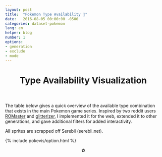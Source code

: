 ```yaml
---
layout: post
title:  "Pokemon Type Availability 👻"
date:   2016-08-05 00:00:00 -0500
categories: dataset-pokemon
lang: en
helper: blog
number: 1
options: 
- generation 
- exclude 
- mode
---
```

<header>
	<h1>
		Type Availability Visualization
	</h1>
</header>
<p>The table below gives a quick overview of the available type combination that exists in the main Pokemon game series. Inspired by two reddit users <a href="http://i.imgur.com/c1z5YTa.png">ROMaster</a> and <a href="http://imgur.com/PnOqyam">glitterizer</a>, I implemented it for the web, extended it to other generations, and gave additional filters for added interactivity. </p>

<p>All sprites are scrapped off Serebii (serebii.net).</p>

{% include pokevis/option.html %}
<p><center>✿</center></p>

<div id="visualization"></div>


<script type="text/javascript" src="/lib/require/require.js"></script>
<script>
    require(["/lib/require/config.js"], function() {});
</script>
<script type="text/javascript" src="/lib/js/v1.js"></script>
